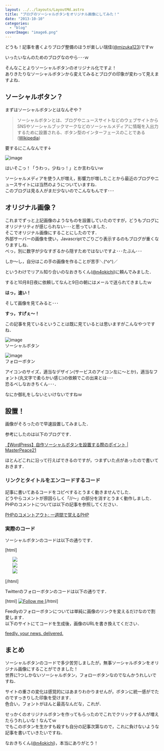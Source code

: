 ```yaml
---
layout: ../../layouts/LayoutMd.astro
title: "ブログのソーシャルボタンをオリジナル画像にしてみた！"
date: "2013-10-10"
categories: 
  - "blog"
coverImage: "image6.png"
---
```


どうも！記事を書くよりブログ整備のほうが楽しい瑞佳([@mizuka123](https://twitter.com/mizuka123))ですｗ

いったいなんのためのブログなのやら･･･ｗ

そんなことよりソーシャルボタンのオリジナル化ですよ！  
ありきたりなソーシャルボタンから変えてみるとブログの印象が変わって見えますよね．

## ソーシャルボタン？

まずはソーシャルボタンとはなんぞや？

> ソーシャルボタンとは、ブログやニュースサイトなどのウェブサイトからSNSやソーシャルブックマークなどのソーシャルメディアに情報を入出力するために設置される、ボタン型のインターフェースのことである([Wikipedia](http://ja.wikipedia.org/wiki/%E3%82%BD%E3%83%BC%E3%82%B7%E3%83%A3%E3%83%AB%E3%83%9C%E3%82%BF%E3%83%B3))

要するにこんなんです↓

![image](/wp/images/image5.png "image")

はいそこっ！「うわっ，少ねっ！」とか言わないｗ

ソーシャルメディアを使う人が増え，影響力が増したことから最近のブログやニュースサイトには当然のようについていますね．  
このブログは見る人がまだ少ないのでこんなもんです･･･

## オリジナル画像？

これまでずっと上記画像のようなものを設置していたのですが，どうもブログにオリジナリティが感じられない･･･と思っていました．  
そこでオリジナル画像にすることにしたのです．  
外部サーバーの画像を使い，Javascriptでごりごり表示するのもブログが重くなりますしね．  
べっ，別に数字が少なすぎるから隠すためではないですよ･･･たぶん･･･

しか～し，自分はこの手の画像を作ることが苦手＼(^o^)／

というわけでリアル知り合いのなおきちくん([@n4okichi](https://twitter.com/n4okichi))に頼んでみました．

すると10月8日夜に依頼してなんと9日の朝にはメールで送られてきましたｗ

**はっ，速い！**

そして画像を見てみると･･･

**すっ，すげぇ～！**

この記事を見ているということは既に見ているとは思いますがこんなやつですね．

![image](/wp/images/image6.png "image")   
ソーシャルボタン

![image](/wp/images/image7.png "image")  
フォローボタン

アイコンのサイズ，適当なデザイン(サービスのアイコン左に～とか)，適当なフォント(丸文字で柔らかい感じ)の依頼でこの出来とは･･･  
恐るべしなおきちくん･･･．

なにか御礼をしないといけないですねｗ

## 設置！

画像がそろったので早速設置してみました．

参考にしたのは以下のブログです．

[【WordPress】自作ソーシャルボタンを設置する際のポイント | MasterPeace21](http://masterpeace21.com/12855)

ほとんどこれに沿って行えばできるのですが，つまずいた点があったので書いておきます．

### リンクとタイトルをエンコードするコード

記事に書いてあるコードをコピペするとうまく動きませんでした．  
どうやらコメントが原因らしく「//～」の部分を消すとうまく動作しました．  
PHPのコメントについては以下の記事を参照してください．

[PHPのコメントアウト: 一週間で覚えるPHP](http://tmani.seesaa.net/article/4137000.html)

### 実際のコード

ソーシャルボタンのコードは以下の通りです．

\[html\]<div class="sns03"> <?php $url = get\_permalink(); $\_url = urlencode($url); $title = the\_title('','', false); $\_title = urlencode($title); ?> <ul style="list-style-type: none"> <li class="twitter"> <a href="http://twitter.com/intent/tweet?url=&lt;?php echo $\_url;?&gt;&amp;text=&lt;?php echo $\_title;?&gt;" target="\_blank"> <img src="Twitterの画像URL"> </a> <li class="hatena"> <a onclick="window.open('http://b.hatena.ne.jp/add?mode=confirm&amp;url=&lt;?php echo $\_url;?&gt;&amp;t=&lt;?php echo $\_title;?&gt;', '', 'width=500,height=400'); return false" href="http://b.hatena.ne.jp/add?mode=confirm&amp;url=&lt;?php echo $\_url;?&gt;&amp;t=&lt;?php echo $\_title;?&gt;" target="\_blank"> <img src="はてブの画像URL"> </a> <li class="facebook"> <a onclick="window.open('http://www.facebook.com/sharer.php?src=bm&amp;u=&lt;?php echo $\_url;?&gt;&amp;t=&lt;?php echo $\_title;?&gt;', '', 'width=500,height=400'); return false" href="http://www.facebook.com/sharer.php?src=bm&amp;u=&lt;?php echo $\_url;?&gt;&amp;t=&lt;?php echo $\_title;?&gt;" target="\_blank"> <img src="Facebookの画像URL"> </a> </li> </ul> </div> \[/html\]

Twitterのフォローボタンのコードは以下の通りです．

\[html\] <a href="https://twitter.com/intent/user?screen\_name=ユーザーID"> <img src="Twitterフォローボタンの画像URL" alt ="Follow me" /> </a>\[/html\]

Feedlyのフォローボタンについては単純に画像のリンクを変えるだけなので割愛します．  
以下のサイトにてコードを生成後，画像のURLを書き換えてください．

[feedly. your news. delivered.](http://www.feedly.com/factory.html)

## まとめ

ソーシャルボタンのコードで多少苦労しましたが，無事ソーシャルボタンをオリジナル画像にすることができました！  
世界に1つしかないソーシャルボタン，フォローボタンなのでなんかうれしいですね．

サイトの重さの変化は感覚的にはあまりわかりませんが，ボタンに統一感がでたのですっきりした印象を受けます．  
色合い，フォントがほんと最高なんだな，これが．

せっかくのオリジナルボタンを作ってもらったのでこれでクリックする人が増えたらうれしいな！なんてｗ  
でもこのボタンを生かすも殺すも自分の記事次第なので，これに負けないような記事を書いていきたいですね．

なおきちくん([@n4okichi](https://twitter.com/n4okichi))，本当にありがとう！
